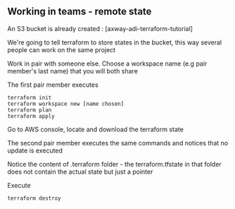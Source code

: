 ## Working in teams - remote state

An S3 bucket is already created : [axway-adi-terraform-tutorial]

We're going to tell terraform to store states in the bucket, this way several people can work on the same project

Work in pair with someone else. Choose a workspace name (e.g pair member's last name) that you will both share

The first pair member executes 

    terraform init
    terraform workspace new [name chosen]
    terraform plan
    terraform apply

Go to AWS console, locate and download the terraform state 
    
The second pair member executes the same commands and notices that no update is executed

Notice the content of .terraform folder - the terraform.tfstate in that folder does not contain the actual state but just a pointer

Execute

    terraform destroy
